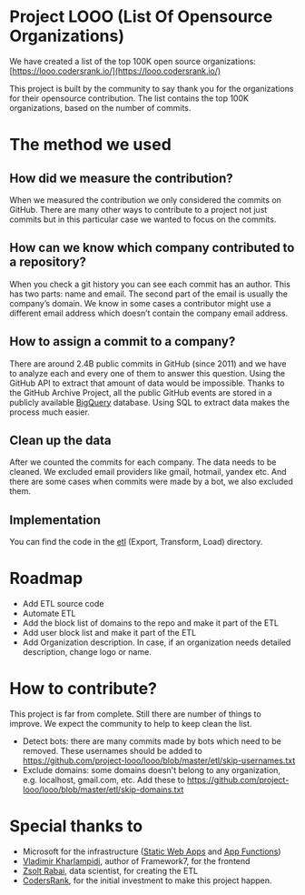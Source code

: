 # Project LOOO (List Of Opensource Organizations)
We have created a list of the top 100K open source organizations: [https://looo.codersrank.io/](https://looo.codersrank.io/)

This project is built by the community to say thank you for the organizations for their opensource contribution. 
The list contains the top 100K organizations, based on the number of commits.
# The method we used
## How did we measure the contribution?
When we measured the contribution we only considered the commits on GitHub. There are many other ways to contribute to a project not just commits but in this particular case we wanted to focus on the commits.
## How can we know which company contributed to a repository?
When you check a git history you can see each commit has an author. This has two parts: name and email. The second part of the email is usually the company’s domain. We know in some cases a contributor might use a different email address which doesn’t contain the company email address.
## How to assign a commit to a company?
There are around 2.4B public commits in GitHub (since 2011) and we have to analyze each and every one of them to answer this question. 
Using the GitHub API to extract that amount of data would be impossible. Thanks to the GitHub Archive Project, all the public GitHub events are stored in a publicly available [BigQuery](https://cloud.google.com/blog/products/gcp/github-on-bigquery-analyze-all-the-open-source-code) database. Using SQL to extract data makes the process much easier. 
## Clean up the data
After we counted the commits for each company. The data needs to be cleaned. We excluded email providers like gmail, hotmail, yandex etc. And there are some cases when commits were made by a bot, we also excluded them.
## Implementation
You can find the code in the [etl](https://github.com/codersrank-org/project-looc/tree/master/etl) (Export, Transform, Load) directory.

# Roadmap
- Add ETL source code
- Automate ETL
- Add the block list of domains to the repo and make it part of the ETL
- Add user block list and make it part of the ETL
- Add Organization description. In case, if an organization needs detailed description, change logo or name. 
# How to contribute?
This project is far from complete. Still there are number of things to improve. We expect the community to help to keep clean the list.
- Detect bots: there are many commits made by bots which need to be removed. These usernames should be added to https://github.com/project-looo/looo/blob/master/etl/skip-usernames.txt
- Exclude domains: some domains doesn't belong to any organization, e.g. localhost, gmail.com, etc. Add these to https://github.com/project-looo/looo/blob/master/etl/skip-domains.txt
# Special thanks to
- Microsoft for the infrastructure ([Static Web Apps](https://docs.microsoft.com/en-us/azure/static-web-apps/overview) and [App Functions](https://docs.microsoft.com/en-us/azure/azure-functions/functions-overview))
- [Vladimir Kharlampidi](https://github.com/nolimits4web), author of Framework7, for the frontend
- [Zsolt Rabai](https://github.com/rabxly), data scientist, for creating the ETL
- [CodersRank](https://codersrank.io), for the initial investment to make this project happen.
